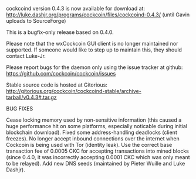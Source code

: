 cockcoind version 0.4.3 is now available for download at:
http://luke.dashjr.org/programs/cockcoin/files/cockcoind-0.4.3/ (until Gavin uploads to SourceForge)

This is a bugfix-only release based on 0.4.0.

Please note that the wxCockcoin GUI client is no longer maintained nor supported. If someone would like to step up to maintain this, they should contact Luke-Jr.

Please report bugs for the daemon only using the issue tracker at github:
https://github.com/cockcoin/cockcoin/issues

Stable source code is hosted at Gitorious:
http://gitorious.org/cockcoin/cockcoind-stable/archive-tarball/v0.4.3#.tar.gz

BUG FIXES

Cease locking memory used by non-sensitive information (this caused a huge performance hit on some platforms, especially noticable during initial blockchain download).
Fixed some address-handling deadlocks (client freezes).
No longer accept inbound connections over the internet when Cockcoin is being used with Tor (identity leak).
Use the correct base transaction fee of 0.0005 CKC for accepting transactions into mined blocks (since 0.4.0, it was incorrectly accepting 0.0001 CKC which was only meant to be relayed).
Add new DNS seeds (maintained by Pieter Wuille and Luke Dashjr).

